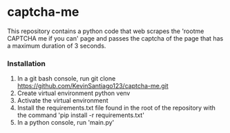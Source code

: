 # captcha-me
This repository contains a python code that web scrapes the 'rootme CAPTCHA me if you can' page and passes the captcha of the page that has a maximum duration of 3 seconds.

### Installation
1. In a git bash console, run git clone https://github.com/KevinSantiago123/captcha-me.git
2. Create virtual environment python venv
3. Activate the virtual environment
4. Install the requirements.txt file found in the root of the repository with the command 'pip install -r requirements.txt'
5. In a python console, run 'main.py'
